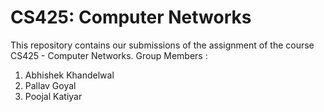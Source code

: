 # CS425: Computer Networks
This repository contains our submissions of the assignment of the course CS425 - Computer Networks.
Group Members : 
1) Abhishek Khandelwal
2) Pallav Goyal
3) Poojal Katiyar



